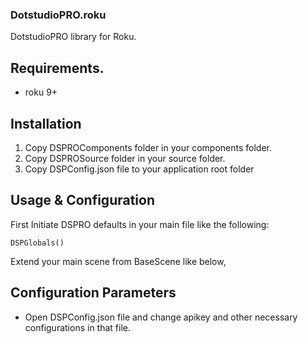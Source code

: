 
### DotstudioPRO.roku

DotstudioPRO library for Roku.

## [](https://github.com/dotstudiopro/Docs/blob/master/Roku/1.%20installation.md#requirements)Requirements.

-   roku 9+

## [](https://github.com/dotstudiopro/Docs/blob/master/Roku/1.%20installation.md#installation-1)Installation

1. Copy DSPROComponents folder in your components folder.  
2. Copy DSPROSource folder in your source folder.  
3. Copy DSPConfig.json file to your application root folder

## [](https://github.com/dotstudiopro/Docs/blob/master/Roku/1.%20installation.md#usage--configuration)Usage & Configuration

First Initiate DSPRO defaults in your main file like the following:

    DSPGlobals()

Extend your main scene from BaseScene like below,

## [](https://github.com/dotstudiopro/Docs/blob/master/Roku/1.%20installation.md#configuration-parameters)Configuration Parameters

-   Open DSPConfig.json file and change apikey and other necessary configurations in that file.
